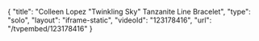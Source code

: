 {
    "title": "Colleen Lopez \"Twinkling Sky\" Tanzanite Line Bracelet",
    "type": "solo",
    "layout": "iframe-static",
    "videoId": "123178416",
    "url": "\/tvpembed\/123178416"
}